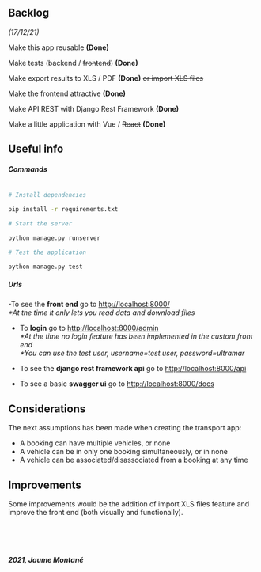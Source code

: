 ## Backlog

*(17/12/21)*

Make this app reusable **(Done)**

Make tests (backend / ~~frontend~~) **(Done)** 

Make export results to XLS / PDF **(Done)** ~~or import XLS files~~

Make the frontend attractive **(Done)**

Make API REST with Django Rest Framework **(Done)**

Make a little application with Vue / ~~React~~ **(Done)**

  

## Useful info

##### Commands

  
```bash

# Install dependencies

pip install -r requirements.txt

# Start the server

python manage.py runserver

# Test the application

python manage.py test

```


##### Urls

-To see the **front end** go to [http://localhost:8000/](http://localhost:8000/)              
_*At the time it only lets you read data and download files_        

- To  **login** go to [http://localhost:8000/admin](http://localhost:8000/admin)            
_*At the time no login feature has been implemented in the custom front end_              
_*You can use the test user, username=test.user,  password=ultramar_           

- To see the **django rest framework api** go to [http://localhost:8000/api](http://localhost:8000/api)            

- To see a basic **swagger ui** go to [http://localhost:8000/docs](http://localhost:8000/docs)              



## Considerations
The next assumptions has been made when creating the transport app:     
- A booking can have multiple vehicles, or none        
- A vehicle can be in only one booking simultaneously, or in none       
- A vehicle can be associated/disassociated from a booking at any time         

## Improvements
Some improvements would be the addition of import XLS files feature and improve the front end (both visually and functionally).         


<br>
<br>
<br>



**_2021, Jaume Montané_**
